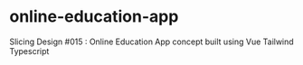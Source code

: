 # online-education-app
Slicing Design #015 : Online Education App concept built using Vue Tailwind Typescript
